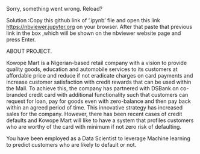 Sorry, something went wrong. Reload?


Solution :Copy this github link of ‘.ipynb’ file and open this 
link https://nbviewer.jupyter.org on your browser.
 After that paste that previous link in the box ,which will be shown 
on the nbviewer website page and press Enter.


ABOUT PROJECT.

Kowope Mart is a Nigerian-based retail company with a vision to 
provide quality goods, education and automobile services to its 
customers at affordable price and reduce if not eradicate charges 
on card payments and increase customer satisfaction with credit 
rewards that can be used within the Mall. To achieve this, the 
company has partnered with DSBank on co-branded credit card with 
additional functionality such that customers can request for loan, 
pay for goods even with zero-balance and then pay back within an 
agreed period of time. This innovative strategy has increased sales 
for the company. However, there has been recent cases of credit 
defaults and Kowope Mart will like to have a system that profiles 
customers who are worthy of the card with minimum if not zero risk 
of defaulting.

You have been employed as a Data Scientist to leverage Machine 
learning to predict customers who are likely to default or not.
